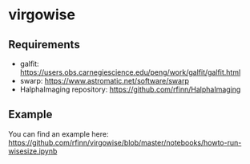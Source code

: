 # virgowise

## Requirements

* galfit: https://users.obs.carnegiescience.edu/peng/work/galfit/galfit.html
* swarp: https://www.astromatic.net/software/swarp
* HalphaImaging repository: https://github.com/rfinn/HalphaImaging


## Example

You can find an example here: https://github.com/rfinn/virgowise/blob/master/notebooks/howto-run-wisesize.ipynb



